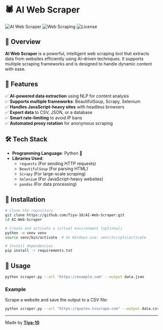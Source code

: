 # 🕷️ AI Web Scraper

![AI Web Scraper](https://img.shields.io/badge/Python-3.8%2B-blue) ![Web Scraping](https://img.shields.io/badge/Web%20Scraping-BeautifulSoup%20%7C%20Scrapy%20%7C%20Selenium-green) ![License](https://img.shields.io/badge/License-MIT-yellow)

## 🚀 Overview
**AI Web Scraper** is a powerful, intelligent web scraping tool that extracts data from websites efficiently using AI-driven techniques. It supports multiple scraping frameworks and is designed to handle dynamic content with ease.

## 🌟 Features
✅ **AI-powered data extraction** using NLP for content analysis  
✅ **Supports multiple frameworks**: BeautifulSoup, Scrapy, Selenium  
✅ **Handles JavaScript-heavy sites** with headless browsers  
✅ **Export data** to CSV, JSON, or a database  
✅ **Smart rate-limiting** to avoid IP bans  
✅ **Automated proxy rotation** for anonymous scraping  

## 🛠️ Tech Stack
- **Programming Language**: Python 🐍
- **Libraries Used**:
  - `requests` (For sending HTTP requests)
  - `BeautifulSoup` (For parsing HTML)
  - `Scrapy` (For large-scale scraping)
  - `Selenium` (For JavaScript-heavy websites)
  - `pandas` (For data processing)

## 📌 Installation
```sh
# Clone the repository
git clone https://github.com/Tiya-10/AI-Web-Scraper.git
cd AI-Web-Scraper

# Create and activate a virtual environment (optional)
python -m venv venv
source venv/bin/activate  # On Windows use: venv\Scripts\activate

# Install dependencies
pip install -r requirements.txt
```

## 🚀 Usage
```sh
python scraper.py --url "https://example.com" --output data.json
```
### Example
Scrape a website and save the output to a CSV file:
```sh
python scraper.py --url "https://quotes.toscrape.com" --output data.csv
```

---
Made by **[Tiya-10](https://github.com/Tiya-10)**

